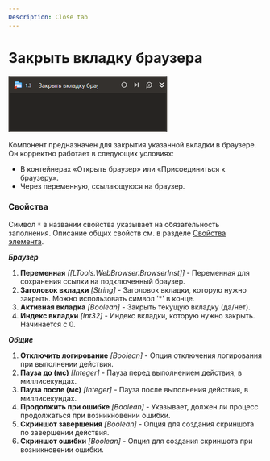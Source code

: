 ```yaml
---
Description: Close tab
---
```


# Закрыть вкладку браузера


![](<../../../.gitbook/assets1/studio-linux-elements-basic/browser-tab-close-activity.png>)

Компонент предназначен для закрытия указанной вкладки в браузере. Он корректно работает в следующих условиях:
- В контейнерах «Открыть браузер» или «Присоединиться к браузеру».
- Через переменную, ссылающуюся на браузер.

### Свойства

Символ `*` в названии свойства указывает на обязательность заполнения.
Описание общих свойств см. в разделе [Свойства элемента](https://docs.primo-rpa.ru/primo-rpa/primo-studio/process/elements#svoistva-elementa).

***Браузер***  
1. **Переменная** *[[LTools.WebBrowser.BrowserInst]]* - Переменная для сохранения ссылки на подключенный браузер.
1. **Заголовок вкладки** *[String]* - Заголовок вкладки, которую нужно закрыть. Можно использовать символ '*' в конце.
1. **Активная вкладка** *[Boolean]* - Закрыть текущую вкладку (да/нет).
1. **Индекс вкладки** *[Int32]* - Индекс вкладки, которую нужно закрыть. Начинается с 0.

***Общие*** 
1. **Отключить логирование** *[Boolean]* - Опция отключения логирования при выполнении действия.
1. **Пауза до (мс)** *[Integer]* - Пауза перед выполнением действия, в миллисекундах.
1. **Пауза после (мс)** *[Integer]* - Пауза после выполнения действия, в миллисекундах.
1. **Продолжить при ошибке** *[Boolean]* - Указывает, должен ли процесс продолжаться при возникновении ошибки.
1. **Скриншот завершения** *[Boolean]* - Опция для создания скриншота по завершении действия.
1. **Скриншот ошибки** *[Boolean]* - Опция для создания скриншота при возникновении ошибки.
